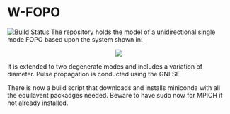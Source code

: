 # W-FOPO
[![Build Status](https://travis-ci.com/ibegleris/w-fopo.svg?token=UafEdqSJuFtM7z2nYK1k&branch=master)](https://travis-ci.com/ibegleris/w-fopo)
The repository holds the model of a unidirectional single mode FOPO based upon the system shown in:

<p align="center">
<img src="https://github.com/ibegleris/strict-SM-FOPO/blob/master/build_data/FOPO.jpg">
</p>

It is extended to two degenerate modes and includes a variation of diameter. Pulse propagation is conducted using the GNLSE

There is now a build script that downloads and installs miniconda with all the equilavent packadges needed. Beware to have sudo now for MPICH if not already installed.

